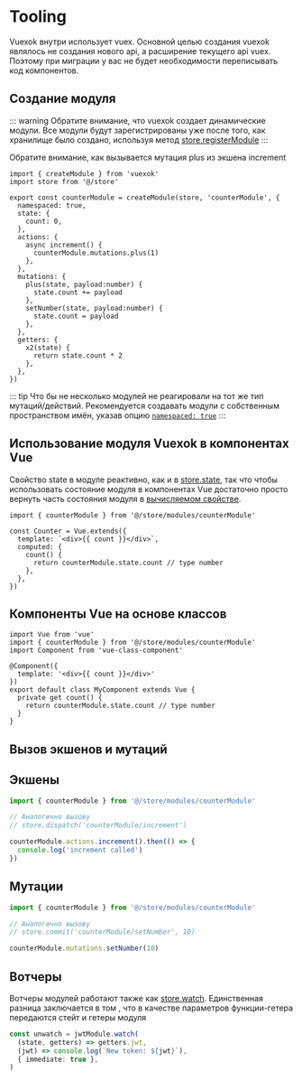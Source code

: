 # Tooling
Vuexok внутри использует vuex. Основной целью создания vuexok являлось не создания нового api, а расширение текущего api vuex. Поэтому при миграции у вас не будет необходимости переписывать код компонентов.

## Создание модуля

::: warning
Обратите внимание, что vuexok создает динамические модули. Все модули будут зарегистрированы уже после того, как хранилище было создано, используя метод [store.registerModule](https://vuex.vuejs.org/guide/modules.html#dynamic-module-registration)
:::

Обратите внимание, как вызывается мутация plus из экшена increment
``` ts{11}
import { createModule } from 'vuexok'
import store from '@/store'

export const counterModule = createModule(store, 'counterModule', {
  namespaced: true,
  state: {
    count: 0,
  },
  actions: {
    async increment() {
      counterModule.mutations.plus(1)
    },
  },
  mutations: {
    plus(state, payload:number) {
      state.count += payload
    },
    setNumber(state, payload:number) {
      state.count = payload
    },
  },
  getters: {
    x2(state) {
      return state.count * 2
    },
  },
})
```

::: tip
Что бы не несколько модулей не реагировали на тот же тип мутаций/действий.
Рекомендуется создавать модули с собственным пространством имён, указав опцию [`namespaced: true`](https://vuex.vuejs.org/ru/guide/modules.html#%D0%BF%D1%80%D0%BE%D1%81%D1%82%D1%80%D0%B0%D0%BD%D1%81%D1%82%D0%B2%D0%B0-%D0%B8%D0%BC%D0%B5%D0%BD)
:::

## Использование модуля Vuexok в компонентах Vue

Свойство state в модуле реактивно, как и в [store.state](https://vuex.vuejs.org/guide/state.html#getting-vuex-state-into-vue-components), так что чтобы использовать состояние модуля в компонентах Vue достаточно просто вернуть часть состояния модуля в [вычисляемом свойстве](https://ru.vuejs.org/v2/guide/computed.html).

```ts{1,6,7,8}
import { counterModule } from '@/store/modules/counterModule'

const Counter = Vue.extends({
  template: `<div>{{ count }}</div>`,
  computed: {
    count() {
      return counterModule.state.count // type number
    },
  },
})
```

## Компоненты Vue на основе классов

```ts{2,9,10,11}
import Vue from 'vue'
import { counterModule } from '@/store/modules/counterModule'
import Component from 'vue-class-component'

@Component({
  template: '<div>{{ count }}</div>'
})
export default class MyComponent extends Vue {
  private get count() {
    return counterModule.state.count // type number
  }
}
```

## Вызов экшенов и мутаций
## Экшены
```ts
import { counterModule } from '@/store/modules/counterModule'

// Аналогично вызову
// store.dispatch('counterModule/increment')

counterModule.actions.increment().then(() => {
  console.log('increment called')
})
```
## Мутации
```ts
import { counterModule } from '@/store/modules/counterModule'

// Аналогично вызову
// store.commit('counterModule/setNumber', 10)

counterModule.mutations.setNumber(10)
```

## Вотчеры

Вотчеры модулей работают также как [store.watch](https://vuex.vuejs.org/api/#watch). Единственная разница заключается в том , что в качестве параметров функции-гетера передаются стейт и гетеры модуля

```ts
const unwatch = jwtModule.watch(
  (state, getters) => getters.jwt,
  (jwt) => console.log(`New token: ${jwt}`),
  { immediate: true },
)
```
